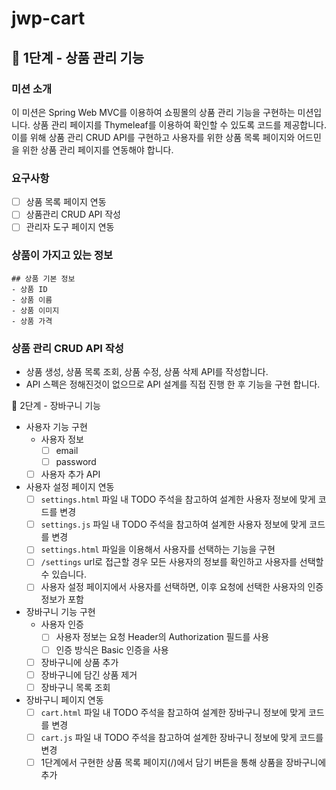 # jwp-cart

## 🚀 1단계 - 상품 관리 기능

### 미션 소개

이 미션은 Spring Web MVC를 이용하여 쇼핑몰의 상품 관리 기능을 구현하는 미션입니다.
상품 관리 페이지를 Thymeleaf를 이용하여 확인할 수 있도록 코드를 제공합니다.
이를 위해 상품 관리 CRUD API를 구현하고 사용자를 위한 상품 목록 페이지와 어드민을 위한 상품 관리 페이지를 연동해야 합니다.

### 요구사항

-[ ] 상품 목록 페이지 연동
-[ ] 상품관리 CRUD API 작성
-[ ] 관리자 도구 페이지 연동

### 상품이 가지고 있는 정보

```
## 상품 기본 정보
- 상품 ID
- 상품 이름
- 상품 이미지
- 상품 가격
```

### 상품 관리 CRUD API 작성

- 상품 생성, 상품 목록 조회, 상품 수정, 상품 삭제 API를 작성합니다.
- API 스펙은 정해진것이 없으므로 API 설계를 직접 진행 한 후 기능을 구현 합니다.

🚀 2단계 - 장바구니 기능

- 사용자 기능 구현
    - 사용자 정보
        - [ ] email
        - [ ] password
    - [ ] 사용자 추가 API
- 사용자 설정 페이지 연동
    - [ ] `settings.html` 파일 내 TODO 주석을 참고하여 설계한 사용자 정보에 맞게 코드를 변경
    - [ ] `settings.js` 파일 내 TODO 주석을 참고하여 설계한 사용자 정보에 맞게 코드를 변경
    - [ ] `settings.html` 파일을 이용해서 사용자를 선택하는 기능을 구현
    - [ ] `/settings` url로 접근할 경우 모든 사용자의 정보를 확인하고 사용자를 선택할 수 있습니다.
    - [ ] 사용자 설정 페이지에서 사용자를 선택하면, 이후 요청에 선택한 사용자의 인증 정보가 포함
- 장바구니 기능 구현
    - 사용자 인증
        - [ ] 사용자 정보는 요청 Header의 Authorization 필드를 사용
        - [ ] 인증 방식은 Basic 인증을 사용
    - [ ] 장바구니에 상품 추가
    - [ ] 장바구니에 담긴 상품 제거
    - [ ] 장바구니 목록 조회
- 장바구니 페이지 연동
    - [ ] `cart.html` 파일 내 TODO 주석을 참고하여 설계한 장바구니 정보에 맞게 코드를 변경
    - [ ] `cart.js` 파일 내 TODO 주석을 참고하여 설계한 장바구니 정보에 맞게 코드를 변경
    - [ ] 1단계에서 구현한 상품 목록 페이지(/)에서 담기 버튼을 통해 상품을 장바구니에 추가
